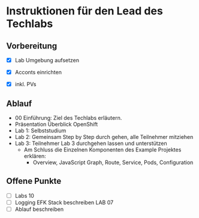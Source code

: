 # Instruktionen für den Lead des Techlabs

## Vorbereitung
- [x] Lab Umgebung aufsetzen
- [x] Acconts einrichten
- [x] inkl. PVs


## Ablauf

- 00 Einführung: Ziel des Techlabs erläutern.
- Präsentation Überblick OpenShift
- Lab 1: Selbststudium
- Lab 2: Gemeinsam Step by Step durch gehen, alle Teilnehmer mitziehen
- Lab 3: Teilnehmer Lab 3 durchgehen lassen und unterstützen
   - Am Schluss die Einzelnen Komponenten des Example Projektes erklären:
      - Overview, JavaScript Graph, Route, Service, Pods, Configuration 


## Offene Punkte

- [ ] Labs 10
- [ ] Logging EFK Stack beschreiben LAB 07
- [ ] Ablauf beschreiben